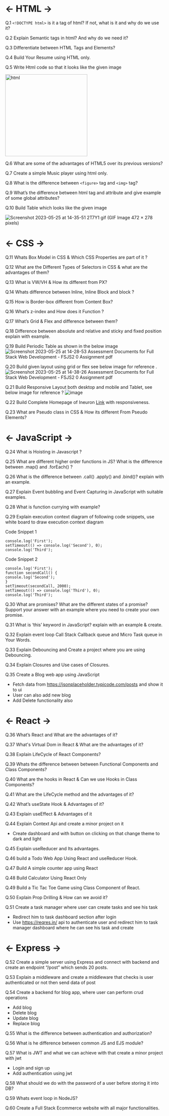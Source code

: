 # ← HTML →

Q.1 `<!DOCTYPE html>` is it a tag of html? If not, what is it and why do we use it?

Q.2 Explain Semantic tags in html? And why do we need it?

Q.3 Differentiate between HTML Tags and Elements?

Q.4 Build Your Resume using HTML only.

Q.5 Write Html code so that it looks like the given image 

<img width="260" alt="html" src="https://github.com/AnchalSharma20/FSJS-iNeuron/assets/113786234/d98f5dae-ae38-473d-840d-477449e8336a">


Q.6 What are some of the advantages of HTML5 over its previous versions?

Q.7 Create a simple Music player using html only.

Q.8 What is the difference between `<figure>` tag and `<img>` tag?
  
Q.9 What’s the difference between html tag and attribute and give example of some global attributes?
  
Q.10 Build Table which looks like the given image


![Screenshot 2023-05-25 at 14-35-51 2T7Y1 gif (GIF Image 472 × 278 pixels)](https://github.com/AnchalSharma20/FSJS-iNeuron/assets/113786234/fcff3c94-e498-4377-bc45-ebc281bca4c1)

  
  
# ← CSS →

Q.11 Whats Box Model in CSS & Which CSS Properties are part of it ?

Q.12 What are the Different Types of Selectors in CSS & what are the advantages of them?

Q.13 What is VW/VH & How its different from PX?

Q.14 Whats difference between Inline, Inline Block and block ?

Q.15 How is Border-box different from Content Box?

Q.16 What’s z-index and How does it Function ?

Q.17 What’s Grid & Flex and difference between them?

Q.18 Difference between absolute and relative and sticky and fixed position explain with example.

Q.19 Build Periodic Table as shown in the below image ![Screenshot 2023-05-25 at 14-28-53 Assessment Documents for Full Stack Web Development - FSJS2 0 Assignment pdf](https://github.com/AnchalSharma20/FSJS-iNeuron/assets/113786234/cdb5e2a3-2529-46f3-8a8c-bf1ae140940a)


Q.20 Build given layout using grid or flex see below image for reference .
![Screenshot 2023-05-25 at 14-38-26 Assessment Documents for Full Stack Web Development - FSJS2 0 Assignment pdf](https://github.com/AnchalSharma20/FSJS-iNeuron/assets/113786234/48d163c6-ca1c-44e3-b924-85b89ca724ec)


Q.21 Build Responsive Layout both desktop and mobile and Tablet, see below image for reference ?
![image](https://github.com/AnchalSharma20/FSJS-iNeuron/assets/113786234/4bed6137-0e6e-4f83-9d94-eb8f03c6aec9)


Q.22 Build Complete Homepage of Ineuron [Link](https://ineuron.ai/) with responsiveness.

Q.23 What are Pseudo class in CSS & How its different From Pseudo Elements?

# ← JavaScript →

Q.24 What is Hoisting in Javascript ?

Q.25 What are different higher order functions in JS? What is the difference between .map() and .forEach() ?

Q.26 What is the difference between .call() .apply() and .bind()? explain with an example.

Q.27 Explain Event bubbling and Event Capturing in JavaScript with suitable examples.

Q.28 What is function currying with example?

Q.29 Explain execution context diagram of following code snippets, use white board to draw execution context diagram

Code Snippet 1
```
console.log('First');
setTimeout(() => console.log('Second'), 0);
console.log('Third');
```

Code Snippet 2
```
console.log('First');
function secondCall() {
console.log('Second');
}
setTimeout(secondCall, 2000);
setTimeout(() => console.log('Third'), 0);
console.log('Third');
```

Q.30 What are promises? What are the different states of a promise? Support your answer with an example where you need to create your own promise.

Q.31 What is ‘this’ keyword in JavaScript? explain with an example & create.

Q.32 Explain event loop Call Stack Callback queue and Micro Task queue in Your Words.

Q.33 Explain Debouncing and Create a project where you are using Debouncing.

Q.34 Explain Closures and Use cases of Closures.

Q.35 Create a Blog web app using JavaScript
- Fetch data from https://jsonplaceholder.typicode.com/posts and show it to ui
- User can also add new blog
- Add Delete functionality also

# ← React →

Q.36 What’s React and What are the advantages of it?

Q.37 What's Virtual Dom in React & What are the advantages of it?

Q.38 Explain LifeCycle of React Components?

Q.39 Whats the difference between between Functional Components and Class Components?

Q.40 What are the hooks in React & Can we use Hooks in Class Components?

Q.41 What are the LifeCycle method and the advantages of it?

Q.42 What’s useState Hook & Advantages of it?

Q.43 Explain useEffect & Advantages of it

Q.44 Explain Context Api and create a minor project on it
- Create dashboard and with button on clicking on that change theme to dark and light

Q.45 Explain useReducer and Its advantages.

Q.46 build a Todo Web App Using React and useReducer Hook.

Q.47 Build A simple counter app using React

Q.48 Build Calculator Using React Only

Q.49 Build a Tic Tac Toe Game using Class Component of React.

Q.50 Explain Prop Drilling & How can we avoid it?

Q.51 Create a task manager where user can create tasks and see his task
- Redirect him to task dashboard section after login
- Use https://reqres.in/ api to authenticate user and redirect him to task manager dashboard where he can see his task and create

# ← Express →

Q.52 Create a simple server using Express and connect with backend and create an endpoint
“/post” which sends 20 posts.

Q.53 Explain a middleware and create a middleware that checks is user authenticated or not
then send data of post

Q.54 Create a backend for blog app, where user can perform crud operations
- Add blog
- Delete blog
- Update blog
- Replace blog

Q.55 What is the difference between authentication and authorization?

Q.56 What is he difference between common JS and EJS module?

Q.57 What is JWT and what we can achieve with that create a minor project with jwt
- Login and sign up
- Add authentication using jwt

Q.58 What should we do with the password of a user before storing it into DB?

Q.59 Whats event loop in NodeJS?

Q.60 Create a Full Stack Ecommerce website with all major functionalities.
